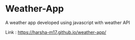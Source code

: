 # Weather-App
A weather app developed using javascript with weather API

Link : https://harsha-m17.github.io/weather-app/



